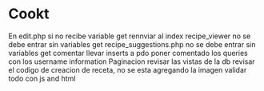 # Cookt
En edit.php si no recibe variable get rennviar al index
recipe_viewer no se debe entrar sin variables get
recipe_suggestions.php no se debe entrar sin variables get
comentar
llevar inserts a pdo
poner comentado los queries con los username information
Paginacion
revisar las vistas de la db
revisar el codigo de creacion de receta, no se esta agregando la imagen
validar todo con js and html
